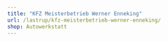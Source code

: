 ```yaml
---
title: "KFZ Meisterbetrieb Werner Enneking"
url: /lastrup/kfz-meisterbetrieb-werner-enneking/
shop: Autowerkstatt
---
```

